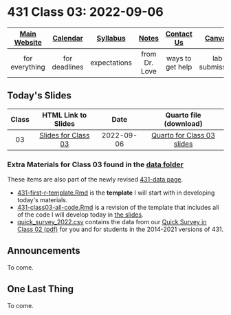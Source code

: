 # 431 Class 03: 2022-09-06

[Main Website](https://thomaselove.github.io/431-2022/) | [Calendar](https://thomaselove.github.io/431-2022/calendar.html) | [Syllabus](https://thomaselove.github.io/431-syllabus-2022/) | [Notes](https://thomaselove.github.io/431-notes/) | [Contact Us](https://thomaselove.github.io/431-2022/contact.html) | [Canvas](https://canvas.case.edu) | [Data and Code](https://github.com/THOMASELOVE/431-data)
:-----------: | :--------------: | :----------: | :---------: | :-------------: | :-----------: | :------------:
for everything | for deadlines | expectations | from Dr. Love | ways to get help | lab submission | for downloads

## Today's Slides

Class | HTML Link to Slides | Date | Quarto file (download)
:---: | :------------: | :---: | :--------------:
03 | [Slides for Class 03](https://thomaselove.github.io/431-slides-2022/class03.html) | 2022-09-06 | [Quarto for Class 03 slides](https://thomaselove.github.io/431-slides-2022/class03.qmd)

### Extra Materials for Class 03 found in the [data folder](https://github.com/THOMASELOVE/431-classes-2022/tree/main/class03/data)

These items are also part of the newly revised [431-data page](https://github.com/THOMASELOVE/431-data).

- [431-first-r-template.Rmd](data/431-first-r-template.Rmd) is the **template** I will start with in developing today's materials.
- [431-class03-all-code.Rmd](data/431-class03-all-code.Rmd) is a revision of the template that includes all of the code I will develop today in [the slides](https://thomaselove.github.io/431-slides-2022/class03.html).
- [quick_survey_2022.csv](data/quick_survey_2022.csv) contains the data from our [Quick Survey in Class 02 (pdf)](https://github.com/THOMASELOVE/431-classes-2022/blob/main/class02/431_surveyhandout_2022-09-01.pdf) for you and for students in the 2014-2021 versions of 431.

## Announcements

To come.

## One Last Thing

To come.
